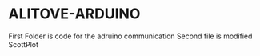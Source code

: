 # ALITOVE-ARDUINO
First Folder is code for the adruino communication
Second file is modified ScottPlot
